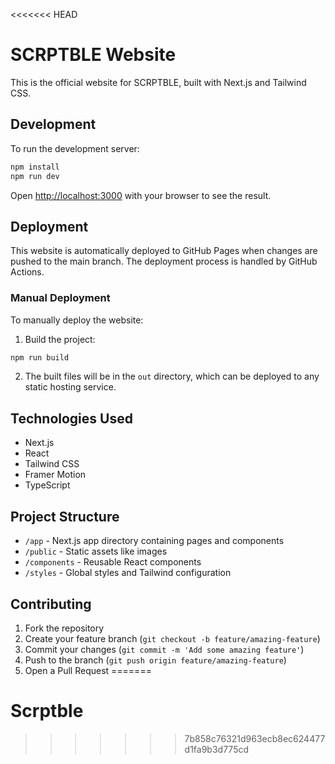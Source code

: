 <<<<<<< HEAD
# SCRPTBLE Website

This is the official website for SCRPTBLE, built with Next.js and Tailwind CSS.

## Development

To run the development server:

```bash
npm install
npm run dev
```

Open [http://localhost:3000](http://localhost:3000) with your browser to see the result.

## Deployment

This website is automatically deployed to GitHub Pages when changes are pushed to the main branch. The deployment process is handled by GitHub Actions.

### Manual Deployment

To manually deploy the website:

1. Build the project:
```bash
npm run build
```

2. The built files will be in the `out` directory, which can be deployed to any static hosting service.

## Technologies Used

- Next.js
- React
- Tailwind CSS
- Framer Motion
- TypeScript

## Project Structure

- `/app` - Next.js app directory containing pages and components
- `/public` - Static assets like images
- `/components` - Reusable React components
- `/styles` - Global styles and Tailwind configuration

## Contributing

1. Fork the repository
2. Create your feature branch (`git checkout -b feature/amazing-feature`)
3. Commit your changes (`git commit -m 'Add some amazing feature'`)
4. Push to the branch (`git push origin feature/amazing-feature`)
5. Open a Pull Request 
=======
# Scrptble
>>>>>>> 7b858c76321d963ecb8ec624477d1fa9b3d775cd
